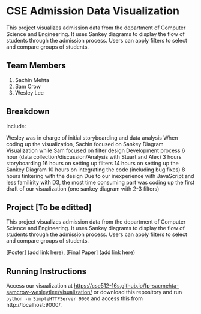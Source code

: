 # CSE Admission Data Visualization

This project visualizes admission data from the department of Computer Science and Engineering. It uses Sankey diagrams to display the flow of students through the admission process. Users can apply filters to select and compare groups of students.

## Team Members

1. Sachin Mehta
2. Sam Crow
3. Wesley Lee

## Breakdown

Include:

Wesley was in charge of initial storyboarding and data analysis
When coding up the visualization, Sachin focused on Sankey Diagram Visualization while Sam focused on filter design
Development process
6 hour (data collection/discussion/Analysis with Stuart and Alex)
3 hours storyboarding
16 hours on setting up filters
14 hours on setting up the Sankey Diagram
10 hours on integrating the code (including bug fixes)
8 hours tinkering with the design
Due to our inexperience with JavaScript and less familirity with D3, the most time consuming part was coding up the first draft of our visualization (one sankey diagram with 2-3 filters)


## Project [To be editted]

This project visualizes admission data from the department of Computer Science and Engineering. It uses Sankey diagrams to display the flow of students through the admission process. Users can apply filters to select and compare groups of students.

[Poster] (add link here),
[Final Paper] (add link here)

## Running Instructions

Access our visualization at https://cse512-16s.github.io/fp-sacmehta-samcrow-wesleytlee/visualization/ or download this repository and run `python -m SimpleHTTPServer 9000` and access this from http://localhost:9000/.
